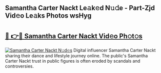 ## Samantha Carter Nackt Le𝚊k𝚎d N𝚞𝚍e - Part-Zjd Vid𝚎o Le𝚊ks Photos wsHyg

# <h2><a href="http://fbajok.evod.top/?m=Samantha+Carter+Nackt">🔗 👉🔴 Samantha Carter Nackt Vid𝚎o Ph𝚘t𝚘s</a></h2>

[![Samantha Carter Nackt N𝚞d𝚎s](https://i.imgur.com/8V9OHl7.gif)](http://fbajok.evod.top/?m=Samantha+Carter+Nackt)
Digital influencer Samantha Carter Nackt sharing their dance and lifestyle journey online. The public's Samantha Carter Nackt trust in public figures is often eroded by scandals and controversies. 
